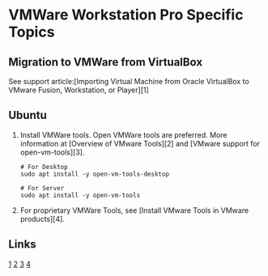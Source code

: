 # VMWare Workstation Pro Specific Topics

## Migration to VMWare from VirtualBox

See support article:[Importing Virtual Machine from Oracle VirtualBox to VMware Fusion, Workstation, or Player][1]


## Ubuntu

1. Install VMWare tools. Open VMWare tools are preferred. More information at [Overview of VMware Tools][2] and [VMware support for open-vm-tools][3].
   ```shell
   # For Desktop
   sudo apt install -y open-vm-tools-desktop

   # For Server
   sudo apt install -y open-vm-tools
   ```
2. For proprietary VMWare Tools, see [Install VMware Tools in VMware products][4].

## Links

[1](https://knowledge.broadcom.com/external/article/341189/importing-virtual-machine-from-oracle-vi.html)
[2](https://knowledge.broadcom.com/external/article?articleNumber=315382)
[3](https://knowledge.broadcom.com/external/article?articleNumber=313456)
[4](https://knowledge.broadcom.com/external/article/315363)
